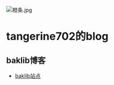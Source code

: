 ![橙条.jpg](https://i.loli.net/2020/09/09/WjhRJnru6L4ez29.jpg)
# **tangerine702的blog**
## baklib博客
 - [baklib站点](https://tchica.baklib.com/)
